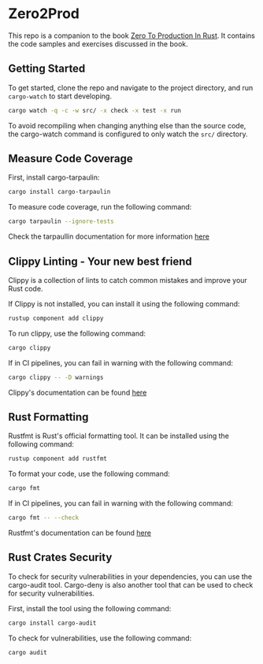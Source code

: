 # Zero2Prod

This repo is a companion to the book [Zero To Production In Rust](https://www.zero2prod.com/). It contains the code samples and exercises discussed in the book.

## Getting Started

To get started, clone the repo and navigate to the project directory, and run `cargo-watch` to start developing.

```bash
cargo watch -q -c -w src/ -x check -x test -x run
```

To avoid recompiling when changing anything else than the source code, the cargo-watch command is configured to only watch the `src/` directory.

## Measure Code Coverage

First, install cargo-tarpaulin:

```bash
cargo install cargo-tarpaulin
```

To measure code coverage, run the following command:

```bash
cargo tarpaulin --ignore-tests
```

Check the tarpaullin documentation for more information [here](https://github.com/xd009642/tarpaulin)

## Clippy Linting - Your new best friend

Clippy is a collection of lints to catch common mistakes and improve your Rust code.

If Clippy is not installed, you can install it using the following command:

```bash
rustup component add clippy
```

To run clippy, use the following command:

```bash
cargo clippy
```

If in CI pipelines, you can fail in warning with the following command:

```bash
cargo clippy -- -D warnings
```

Clippy's documentation can be found [here](https://github.com/rust-lang/rust-clippy)

## Rust Formatting

Rustfmt is Rust's official formatting tool. It can be installed using the following command:

```bash
rustup component add rustfmt
```

To format your code, use the following command:

```bash
cargo fmt
```

If in CI pipelines, you can fail in warning with the following command:

```bash
cargo fmt -- --check
```

Rustfmt's documentation can be found [here](https://github.com/rust-lang/rustfmt)

## Rust Crates Security

To check for security vulnerabilities in your dependencies, you can use the cargo-audit tool. Cargo-deny is also another tool that can be used to check for security vulnerabilities.

First, install the tool using the following command:

```bash
cargo install cargo-audit
```

To check for vulnerabilities, use the following command:

```bash
cargo audit
```
